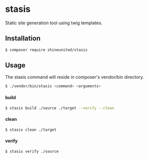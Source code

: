 # stasis
Static site generation tool using twig templates.


## Installation

```bash
$ composer require shineunited/stasis
```

## Usage

The stasis command will reside in composer's vendor/bin directory.

```bash
$ ./vendor/bin/stasis <command> <arguments>
```

#### build
```bash
$ stasis build ./source ./target --verify --clean
```

#### clean
```bash
$ stasis clean ./target
```

#### verify
```bash
$ stasis verify ./source
```
